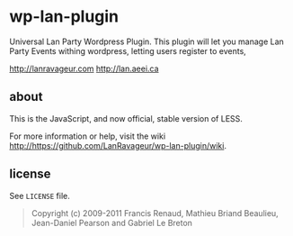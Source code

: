 wp-lan-plugin
=======

Universal Lan Party Wordpress Plugin.
This plugin will let you manage Lan Party Events withing wordpress, letting users register to events, 

<http://lanravageur.com>
<http://lan.aeei.ca>

about
-----

This is the JavaScript, and now official, stable version of LESS.

For more information or help, visit the wiki <http://https://github.com/LanRavageur/wp-lan-plugin/wiki>.

license
-------

See `LICENSE` file.

> Copyright (c) 2009-2011 Francis Renaud, Mathieu Briand Beaulieu, Jean-Daniel Pearson and Gabriel Le Breton